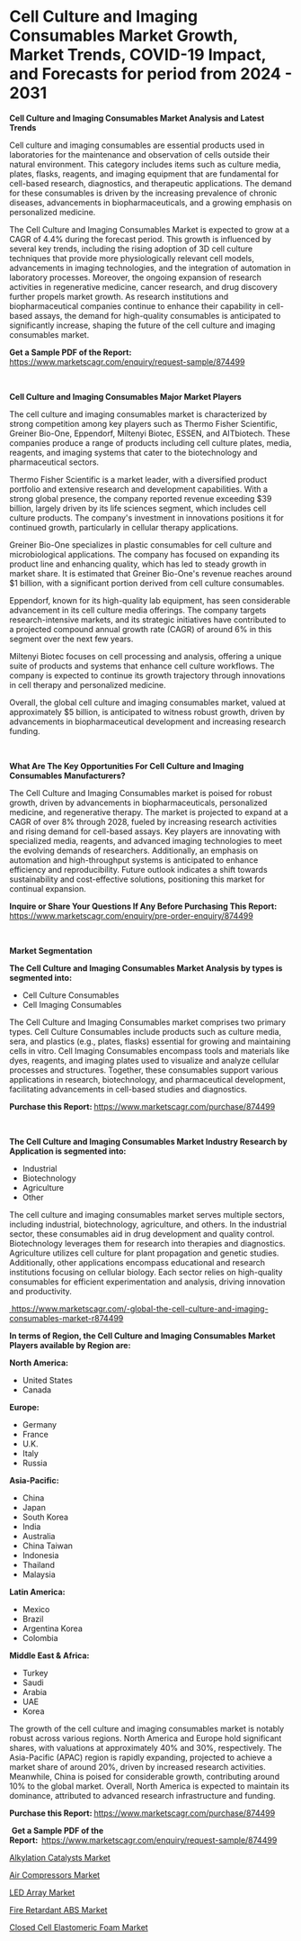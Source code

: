<p><h1>Cell Culture and Imaging Consumables Market Growth, Market Trends, COVID-19 Impact, and Forecasts for period from 2024 - 2031</h1></p><p><strong>Cell Culture and Imaging Consumables Market Analysis and Latest Trends</strong></p>
<p><p>Cell culture and imaging consumables are essential products used in laboratories for the maintenance and observation of cells outside their natural environment. This category includes items such as culture media, plates, flasks, reagents, and imaging equipment that are fundamental for cell-based research, diagnostics, and therapeutic applications. The demand for these consumables is driven by the increasing prevalence of chronic diseases, advancements in biopharmaceuticals, and a growing emphasis on personalized medicine.</p><p>The Cell Culture and Imaging Consumables Market is expected to grow at a CAGR of 4.4% during the forecast period. This growth is influenced by several key trends, including the rising adoption of 3D cell culture techniques that provide more physiologically relevant cell models, advancements in imaging technologies, and the integration of automation in laboratory processes. Moreover, the ongoing expansion of research activities in regenerative medicine, cancer research, and drug discovery further propels market growth. As research institutions and biopharmaceutical companies continue to enhance their capability in cell-based assays, the demand for high-quality consumables is anticipated to significantly increase, shaping the future of the cell culture and imaging consumables market.</p></p>
<p><strong>Get a Sample PDF of the Report:&nbsp;</strong> <a href="https://www.marketscagr.com/enquiry/request-sample/874499">https://www.marketscagr.com/enquiry/request-sample/874499</a></p>
<p>&nbsp;</p>
<p><strong>Cell Culture and Imaging Consumables Major Market Players</strong></p>
<p><p>The cell culture and imaging consumables market is characterized by strong competition among key players such as Thermo Fisher Scientific, Greiner Bio-One, Eppendorf, Miltenyi Biotec, ESSEN, and AITbiotech. These companies produce a range of products including cell culture plates, media, reagents, and imaging systems that cater to the biotechnology and pharmaceutical sectors.</p><p>Thermo Fisher Scientific is a market leader, with a diversified product portfolio and extensive research and development capabilities. With a strong global presence, the company reported revenue exceeding $39 billion, largely driven by its life sciences segment, which includes cell culture products. The company's investment in innovations positions it for continued growth, particularly in cellular therapy applications.</p><p>Greiner Bio-One specializes in plastic consumables for cell culture and microbiological applications. The company has focused on expanding its product line and enhancing quality, which has led to steady growth in market share. It is estimated that Greiner Bio-One's revenue reaches around $1 billion, with a significant portion derived from cell culture consumables.</p><p>Eppendorf, known for its high-quality lab equipment, has seen considerable advancement in its cell culture media offerings. The company targets research-intensive markets, and its strategic initiatives have contributed to a projected compound annual growth rate (CAGR) of around 6% in this segment over the next few years.</p><p>Miltenyi Biotec focuses on cell processing and analysis, offering a unique suite of products and systems that enhance cell culture workflows. The company is expected to continue its growth trajectory through innovations in cell therapy and personalized medicine.</p><p>Overall, the global cell culture and imaging consumables market, valued at approximately $5 billion, is anticipated to witness robust growth, driven by advancements in biopharmaceutical development and increasing research funding.</p></p>
<p>&nbsp;</p>
<p><strong>What Are The Key Opportunities For Cell Culture and Imaging Consumables Manufacturers?</strong></p>
<p><p>The Cell Culture and Imaging Consumables market is poised for robust growth, driven by advancements in biopharmaceuticals, personalized medicine, and regenerative therapy. The market is projected to expand at a CAGR of over 8% through 2028, fueled by increasing research activities and rising demand for cell-based assays. Key players are innovating with specialized media, reagents, and advanced imaging technologies to meet the evolving demands of researchers. Additionally, an emphasis on automation and high-throughput systems is anticipated to enhance efficiency and reproducibility. Future outlook indicates a shift towards sustainability and cost-effective solutions, positioning this market for continual expansion.</p></p>
<p><strong>Inquire or Share Your Questions If Any Before Purchasing This Report:</strong> <a href="https://www.marketscagr.com/enquiry/pre-order-enquiry/874499">https://www.marketscagr.com/enquiry/pre-order-enquiry/874499</a></p>
<p>&nbsp;</p>
<p><strong>Market Segmentation</strong></p>
<p><strong>The Cell Culture and Imaging Consumables Market Analysis by types is segmented into:</strong></p>
<p><ul><li>Cell Culture Consumables</li><li>Cell Imaging Consumables</li></ul></p>
<p><p>The Cell Culture and Imaging Consumables market comprises two primary types. Cell Culture Consumables include products such as culture media, sera, and plastics (e.g., plates, flasks) essential for growing and maintaining cells in vitro. Cell Imaging Consumables encompass tools and materials like dyes, reagents, and imaging plates used to visualize and analyze cellular processes and structures. Together, these consumables support various applications in research, biotechnology, and pharmaceutical development, facilitating advancements in cell-based studies and diagnostics.</p></p>
<p><strong>Purchase this Report:&nbsp;</strong><a href="https://www.marketscagr.com/purchase/874499">https://www.marketscagr.com/purchase/874499</a></p>
<p>&nbsp;</p>
<p><strong>The Cell Culture and Imaging Consumables Market Industry Research by Application is segmented into:</strong></p>
<p><ul><li>Industrial</li><li>Biotechnology</li><li>Agriculture</li><li>Other</li></ul></p>
<p><p>The cell culture and imaging consumables market serves multiple sectors, including industrial, biotechnology, agriculture, and others. In the industrial sector, these consumables aid in drug development and quality control. Biotechnology leverages them for research into therapies and diagnostics. Agriculture utilizes cell culture for plant propagation and genetic studies. Additionally, other applications encompass educational and research institutions focusing on cellular biology. Each sector relies on high-quality consumables for efficient experimentation and analysis, driving innovation and productivity.</p></p>
<p><a href="https://www.marketscagr.com/-global-the-cell-culture-and-imaging-consumables-market-r874499">&nbsp;https://www.marketscagr.com/-global-the-cell-culture-and-imaging-consumables-market-r874499</a></p>
<p><strong>In terms of Region, the Cell Culture and Imaging Consumables Market Players available by Region are:</strong></p>
<p>
    <p> <strong> North America: </strong>
        <ul>
            <li>United States</li>
            <li>Canada</li>
        </ul>
        </p> 
    <p> <strong> Europe: </strong>
        <ul>
            <li>Germany</li>
            <li>France</li>
            <li>U.K.</li>
            <li>Italy</li>
            <li>Russia</li>
        </ul>
        </p> 
    <p> <strong> Asia-Pacific: </strong>
        <ul>
            <li>China</li>
            <li>Japan</li>
            <li>South Korea</li>
            <li>India</li>
            <li>Australia</li>
            <li>China Taiwan</li>
            <li>Indonesia</li>
            <li>Thailand</li>
            <li>Malaysia</li>
        </ul>
        </p> 
    <p> <strong> Latin America: </strong>
        <ul>
            <li>Mexico</li>
            <li>Brazil</li>
            <li>Argentina Korea</li>
            <li>Colombia</li>
        </ul>
        </p> 
    <p> <strong> Middle East & Africa: </strong>
        <ul>
            <li>Turkey</li>
            <li>Saudi</li>
            <li>Arabia</li>
            <li>UAE</li>
            <li>Korea</li>
        </ul>
    </p>
    </p>
<p><p>The growth of the cell culture and imaging consumables market is notably robust across various regions. North America and Europe hold significant shares, with valuations at approximately 40% and 30%, respectively. The Asia-Pacific (APAC) region is rapidly expanding, projected to achieve a market share of around 20%, driven by increased research activities. Meanwhile, China is poised for considerable growth, contributing around 10% to the global market. Overall, North America is expected to maintain its dominance, attributed to advanced research infrastructure and funding.</p></p>
<p><strong>Purchase this Report: </strong><a href="https://www.marketscagr.com/purchase/874499">https://www.marketscagr.com/purchase/874499</a></p>
<p>&nbsp;<strong>Get a Sample PDF of the Report:&nbsp;&nbsp;</strong><a href="https://www.marketscagr.com/enquiry/request-sample/874499">https://www.marketscagr.com/enquiry/request-sample/874499</a></p>
<p><strong></strong></p>
<p><p><a href="https://medium.com/@parmer78465/the-global-alkylation-catalysts-market-is-projected-to-experience-an-annual-growth-rate-of-8-ef0b0fc5537e">Alkylation Catalysts Market</a></p><p><a href="https://medium.com/@felipestehr/the-global-air-compressors-market-is-projected-to-experience-an-annual-growth-rate-of-11-6-e443a5a9c5f3">Air Compressors Market</a></p><p><a href="https://www.linkedin.com/pulse/led-array-industry-analysis-report-its-market-size-growing-cagr-6d5if?trackingId=FeFnia2xQgqa8njv8cj6Fw%3D%3D">LED Array Market</a></p><p><a href="https://issuu.com/reportprime-2/docs/fire-retardant-abs-market-size-2030_d20a433435ccec">Fire Retardant ABS Market</a></p><p><a href="https://issuu.com/reportprime-2/docs/closed-cell-elastomeric-foam-market_51408a580de50e">Closed Cell Elastomeric Foam Market</a></p></p>